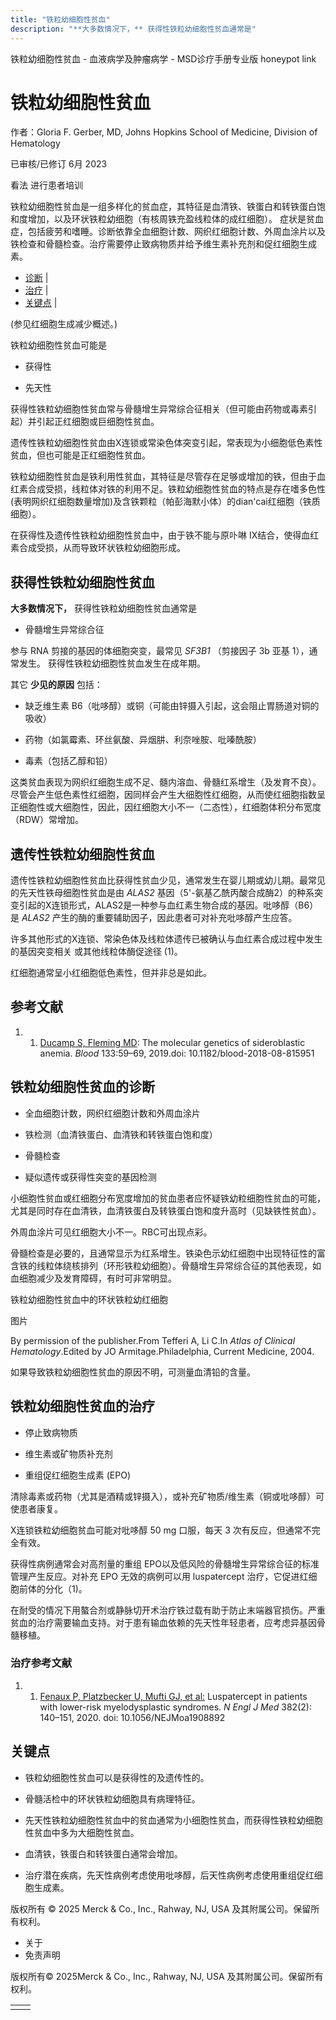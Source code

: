 ```yaml
---
title: "铁粒幼细胞性贫血"
description: "**大多数情况下，** 获得性铁粒幼细胞性贫血通常是"
---
```


﻿铁粒幼细胞性贫血 \- 血液病学及肿瘤病学 \- MSD诊疗手册专业版 honeypot link

# 铁粒幼细胞性贫血

作者：Gloria F. Gerber, MD, Johns Hopkins School of Medicine, Division of Hematology

已审核/已修订 6月 2023

看法 进行患者培训

铁粒幼细胞性贫血是一组多样化的贫血症，其特征是血清铁、铁蛋白和转铁蛋白饱和度增加，以及环状铁粒幼细胞（有核周铁充盈线粒体的成红细胞）。 症状是贫血症，包括疲劳和嗜睡。诊断依靠全血细胞计数、网织红细胞计数、外周血涂片以及铁检查和骨髓检查。治疗需要停止致病物质并给予维生素补充剂和促红细胞生成素。

- [诊断](#诊断_v28489668_zh) \|
- [治疗](#治疗_v28489675_zh) \|
- [关键点](#关键点_v39262422_zh) \|

(参见红细胞生成减少概述。)

铁粒幼细胞性贫血可能是

- 获得性

- 先天性


获得性铁粒幼细胞性贫血常与骨髓增生异常综合征相关（但可能由药物或毒素引起）并引起正红细胞或巨细胞性贫血。

遗传性铁粒幼细胞性贫血由X连锁或常染色体突变引起，常表现为小细胞低色素性贫血，但也可能是正红细胞性贫血。

铁粒幼细胞性贫血是铁利用性贫血，其特征是尽管存在足够或增加的铁，但由于血红素合成受损，线粒体对铁的利用不足。铁粒幼细胞性贫血的特点是存在嗜多色性(表明网织红细胞数量增加)及含铁颗粒（帕彭海默小体）的dian'cai红细胞（铁质细胞）。

在获得性及遗传性铁粒幼细胞性贫血中，由于铁不能与原卟啉 IX结合，使得血红素合成受损，从而导致环状铁粒幼细胞形成。

## 获得性铁粒幼细胞性贫血

**大多数情况下，** 获得性铁粒幼细胞性贫血通常是

- 骨髓增生异常综合征


参与 RNA 剪接的基因的体细胞突变，最常见 _SF3B1_ （剪接因子 3b 亚基 1），通常发生。 获得性铁粒幼细胞性贫血发生在成年期。

其它 **少见的原因** 包括：

- 缺乏维生素 B6（吡哆醇）或铜（可能由锌摄入引起，这会阻止胃肠道对铜的吸收）

- 药物（如氯霉素、环丝氨酸、异烟肼、利奈唑胺、吡嗪酰胺）

- 毒素（包括乙醇和铅）


这类贫血表现为网织红细胞生成不足、髓内溶血、骨髓红系增生（及发育不良）。尽管会产生低色素性红细胞，因同样会产生大细胞性红细胞，从而使红细胞指数呈正细胞性或大细胞性，因此，因红细胞大小不一（二态性），红细胞体积分布宽度（RDW）常增加。

## 遗传性铁粒幼细胞性贫血

遗传性铁粒幼细胞性贫血比获得性贫血少见，通常发生在婴儿期或幼儿期。最常见的先天性铁母细胞性贫血是由 _ALAS2_ 基因（5'-氨基乙酰丙酸合成酶2）的种系突变引起的X连锁形式，ALAS2是一种参与血红素生物合成的基因。吡哆醇（B6）是 _ALAS2_ 产生的酶的重要辅助因子，因此患者可对补充吡哆醇产生应答。

许多其他形式的X连锁、常染色体及线粒体遗传已被确认与血红素合成过程中发生的基因突变相关 或其他线粒体酶促途径 (1)。

红细胞通常呈小红细胞低色素性，但并非总是如此。

## 参考文献

1. 1. [Ducamp S, Fleming MD](https://www.ncbi.nlm.nih.gov/pubmed/30401706): The molecular genetics of sideroblastic anemia. _Blood_ 133:59–69, 2019.doi: 10.1182/blood-2018-08-815951


## 铁粒幼细胞性贫血的诊断

- 全血细胞计数，网织红细胞计数和外周血涂片

- 铁检测（血清铁蛋白、血清铁和转铁蛋白饱和度）

- 骨髓检查

- 疑似遗传或获得性突变的基因检测


小细胞性贫血或红细胞分布宽度增加的贫血患者应怀疑铁幼粒细胞性贫血的可能，尤其是同时存在血清铁，血清铁蛋白及转铁蛋白饱和度升高时（见缺铁性贫血）。

外周血涂片可见红细胞大小不一。RBC可出现点彩。

骨髓检查是必要的，且通常显示为红系增生。铁染色示幼红细胞中出现特征性的富含铁的线粒体绕核排列（环形铁粒幼细胞）。骨髓增生异常综合征的其他表现，如血细胞减少及发育障碍，有时可非常明显。

铁粒幼细胞性贫血中的环状铁粒幼红细胞



图片

By permission of the publisher.From Tefferi A, Li C.In _Atlas of Clinical Hematology_.Edited by JO Armitage.Philadelphia, Current Medicine, 2004.

如果导致铁粒幼细胞性贫血的原因不明，可测量血清铅的含量。

## 铁粒幼细胞性贫血的治疗

- 停止致病物质

- 维生素或矿物质补充剂

- 重组促红细胞生成素 (EPO)


清除毒素或药物（尤其是酒精或锌摄入），或补充矿物质/维生素（铜或吡哆醇）可使患者康复。

X连锁铁粒幼细胞贫血可能对吡哆醇 50 mg 口服，每天 3 次有反应，但通常不完全有效。

获得性病例通常会对高剂量的重组 EPO以及低风险的骨髓增生异常综合征的标准管理产生反应。对补充 EPO 无效的病例可以用 luspatercept 治疗，它促进红细胞前体的分化（1)。

在耐受的情况下用螯合剂或静脉切开术治疗铁过载有助于防止末端器官损伤。严重贫血的治疗需要输血支持。对于患有输血依赖的先天性年轻患者，应考虑异基因骨髓移植。

### 治疗参考文献

1. 1. [Fenaux P, Platzbecker U, Mufti GJ, et al:](https://pubmed.ncbi.nlm.nih.gov/31914241/) Luspatercept in patients with lower-risk myelodysplastic syndromes. _N Engl J Med_ 382(2): 140–151, 2020. doi: 10.1056/NEJMoa1908892


## 关键点

- 铁粒幼细胞性贫血可以是获得性的及遗传性的。

- 骨髓活检中的环状铁粒幼细胞具有病理特征。

- 先天性铁粒幼细胞性贫血中的贫血通常为小细胞性贫血，而获得性铁粒幼细胞性贫血中多为大细胞性贫血。

- 血清铁，铁蛋白和转铁蛋白通常会增加。

- 治疗潜在疾病，先天性病例考虑使用吡哆醇，后天性病例考虑使用重组促红细胞生成素。




版权所有 © 2025
Merck & Co., Inc., Rahway, NJ, USA 及其附属公司。保留所有权利。

- 关于
- 免责声明

版权所有© 2025Merck & Co., Inc., Rahway, NJ, USA 及其附属公司。保留所有权利。

|     |     |
| --- | --- |
|  |  |
